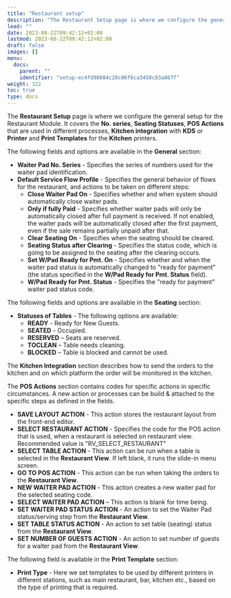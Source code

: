 ```yaml
---
title: "Restaurant setup"
description: "The Restaurant Setup page is where we configure the general setup for the Restaurant Module. It covers the No. series, Seating Statuses, POS Actions that are used in different processes, Kitchen integration with KDS or Printer and Print Templates for the Kitchen printers."
lead: ""
date: 2023-08-22T09:42:12+02:00
lastmod: 2023-08-22T09:42:12+02:00
draft: false
images: []
menu:
  docs:
    parent: ""
    identifier: "setup-ec4fd90884c20c06f6ca3450c83a867f"
weight: 322
toc: true
type: docs
---
```

The **Restaurant Setup** page is where we configure the general setup for the Restaurant Module. It covers the **No. series**, **Seating Statuses**, **POS Actions** that are used in different processes, **Kitchen integration** with **KDS** or **Printer** and **Print Templates** for the **Kitchen** printers.  
 
The following fields and options are available in the **General** section:

- **Waiter Pad No. Series** - Specifies the series of numbers used for the waiter pad identification.      
- **Default Service Flow Profile** - Specifies the general behavior of flows for the restaurant, and actions to be taken on different steps:      
    - **Close Waiter Pad On** - Specifies whether and when system should automatically close waiter pads.    
    - **Only if fully Paid** - Specifies whether waiter pads will only be automatically closed after full payment is received. If not enabled, the waiter pads will be automatically closed after the first payment, even if the sale remains partially unpaid after that.
    - **Clear Seating On** - Specifies when the seating should be cleared.
    - **Seating Status after Clearing** - Specifies the status code, which is going to be assigned to the seating after the clearing occurs.
    - **Set W/Pad Ready for Pmt. On** - Specifies whether and when the waiter pad status is automatically changed to "ready for payment" (the status specified in the **W/Pad Ready for Pmt. Status** field).
    - **W/Pad Ready for Pmt. Status** - Specifies the "ready for payment" waiter pad status code.

The following fields and options are available in the **Seating** section:

- **Statuses of Tables** - The following options are available:
  - **READY** - Ready for New Guests.
  - **SEATED** - Occupied.
  - **RESERVED** – Seats are reserved.
  - **TOCLEAN** – Table needs cleaning.
  - **BLOCKED** – Table is blocked and cannot be used.

The **Kitchen Integration** section describes how to send the orders to the kitchen and on which platform the order will be monitored in the kitchen.

The **POS Actions** section contains codes for specific actions in specific circumstances. A new action or processes can be build & attached to the specific steps as defined in the fields.

- **SAVE LAYOUT ACTION** - This action stores the restaurant layout from the front-end editor.
- **SELECT RESTAURANT ACTION** - Specifies the code for the POS action that is used, when a restaurant is selected on restaurant view. Recommended value is "RV_SELECT_RESTAURANT"
- **SELECT TABLE ACTION** - This action can be run when a table is selected in the **Restaurant View**. If left blank, it runs the slide-in menu screen.
- **GO TO POS ACTION** - This action can be run when taking the orders to the **Restaurant View**.
- **NEW WAITER PAD ACTION** - This action creates a new waiter pad for the selected seating code.
- **SELECT WAITER PAD ACTION** – This action is blank for time being.
- **SET WAITER PAD STATUS ACTION** - An action to set the Waiter Pad status/serving step from the **Restaurant View**.
- **SET TABLE STATUS ACTION** - An action to set table (seating) status from the **Restaurant View**.
- **SET NUMBER OF GUESTS ACTION** - An action to set number of guests for a waiter pad from the **Restaurant View**.

The following field is available in the **Print Template** section:

- **Print Type** - Here we set templates to be used by different printers in different stations, such as main restaurant, bar, kitchen etc., based on the type of printing that is required. 